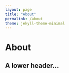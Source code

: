 ```yaml
---
layout: page
title: "About"
permalink: /about
theme: jekyll-theme-minimal
---
```


# About

## A lower header...
